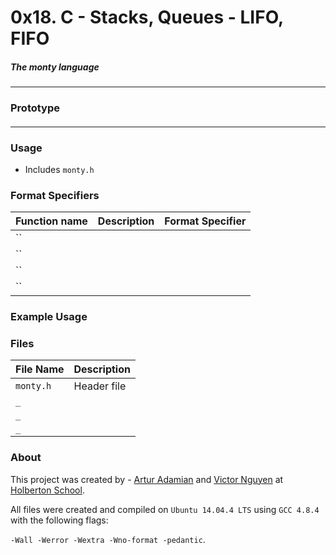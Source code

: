 # 0x18. C - Stacks, Queues - LIFO, FIFO
##### The monty language
---
### Prototype
####

---
### Usage
- Includes `monty.h`


### Format Specifiers
Function name | Description | Format Specifier
--- | --- | ---
`` |
`` |
`` |
`` |

### Example Usage


### Files
File Name | Description
--- | ---
`monty.h` | Header file
`_` |
`_` |
`_` |

### About
This project was created by - [Artur Adamian](https://github.com/arturadamian) and
[Victor Nguyen](https://github.com/vmdn23) at [Holberton
School](http://holbertonschool.com).

All files were created and compiled on `Ubuntu 14.04.4 LTS` using `GCC 4.8.4` with
the following flags:

`-Wall -Werror -Wextra -Wno-format -pedantic`.
